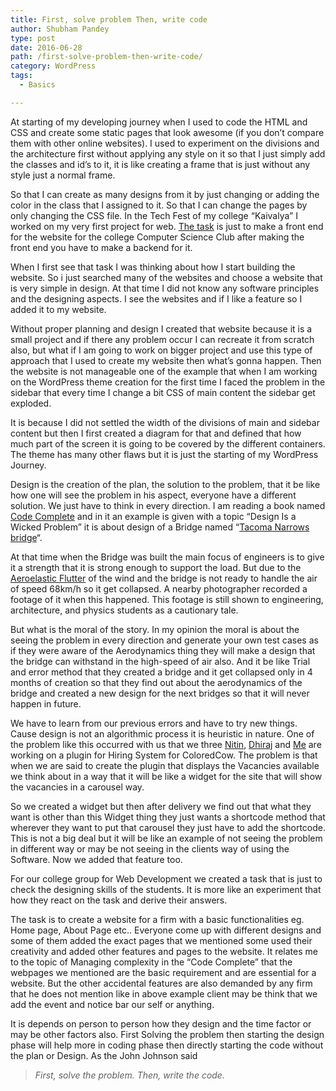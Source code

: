 ```yaml
---
title: First, solve problem Then, write code
author: Shubham Pandey
type: post
date: 2016-06-28
path: /first-solve-problem-then-write-code/
category: WordPress
tags:
  - Basics

---
```

At starting of my developing journey when I used to code the HTML and CSS and create some static pages that look awesome (if you don&#8217;t compare them with other online websites). I used to experiment on the divisions and the architecture first without applying any style on it so that I just simply add the classes and id&#8217;s to it, it is like creating a frame that is just without any style just a normal frame.

So that I can create as many designs from it by just changing or adding the color in the class that I assigned to it. So that I can change the pages by only changing the CSS file. In the Tech Fest of my college &#8220;Kaivalya&#8221; I worked on my very first project for web. <a href="https://docs.google.com/document/d/1WufLJYEcUvykcZYU-B35HZgOykA-tC8uoecW5ZEiOJU/edit?usp=sharing" target="_blank">The task</a> is just to make a front end for the website for the college Computer Science Club after making the front end you have to make a backend for it.

When I first see that task I was thinking about how I start building the website. So i just searched many of the websites and choose a website that is very simple in design. At that time I did not know any software principles and the designing aspects. I see the websites and if I like a feature so I added it to my website.

Without proper planning and design I created that website because it is a small project and if there any problem occur I can recreate it from scratch also, but what if I am going to work on bigger project and use this type of approach that I used to create my website then what&#8217;s gonna happen. Then the website is not manageable one of the example that when I am working on the WordPress theme creation for the first time I faced the problem in the sidebar that every time I change a bit CSS of main content the sidebar get exploded.

It is because I did not settled the width of the divisions of main and sidebar content but then I first created a diagram for that and defined that how much part of the screen it is going to be covered by the different containers. The theme has many other flaws but it is just the starting of my WordPress Journey.

Design is the creation of the plan, the solution to the problem, that it be like how one will see the problem in his aspect, everyone have a different solution. We just have to think in every direction. I am reading a book named [Code Complete][1] and in it an example is given with a topic &#8220;Design Is a Wicked Problem&#8221; it is about design of a Bridge named &#8220;[Tacoma Narrows bridge][2]&#8220;.

At that time when the Bridge was built the main focus of engineers is to give it a strength that it is strong enough to support the load. But due to the [Aeroelastic Flutter][3] of the wind and the bridge is not ready to handle the air of speed 68km/h so it get collapsed. A nearby photographer recorded a footage of it when this happened. This footage is still shown to engineering, architecture, and physics students as a cautionary tale.

But what is the moral of the story. In my opinion the moral is about the seeing the problem in every direction and generate your own test cases as if they were aware of the Aerodynamics thing they will make a design that the bridge can withstand in the high-speed of air also. And it be like Trial and error method that they created a bridge and it get collapsed only in 4 months of creation so that they find out about the aerodynamics of the bridge and created a new design for the next bridges so that it will never happen in future.

We have to learn from our previous errors and have to try new things. Cause design is not an algorithmic process it is heuristic in nature. One of the problem like this occurred with us that we three [Nitin][4], [Dhiraj][5] and [Me][6] are working on a plugin for Hiring System for ColoredCow. The problem is that when we are said to create the plugin that displays the Vacancies available we think about in a way that it will be like a widget for the site that will show the vacancies in a carousel way.

So we created a widget but then after delivery we find out that what they want is other than this Widget thing they just wants a shortcode method that wherever they want to put that carousel they just have to add the shortcode. This is not a big deal but it will be like an example of not seeing the problem in different way or may be not seeing in the clients way of using the Software. Now we added that feature too.

For our college group for Web Development we created a task that is just to check the designing skills of the students. It is more like an experiment that how they react on the task and derive their answers.

The task is to create a website for a firm with a basic functionalities eg. Home page, About Page etc.. Everyone come up with different designs and some of them added the exact pages that we mentioned some used their creativity and added other features and pages to the website. It relates me to the topic of Managing complexity in the &#8220;Code Complete&#8221; that the webpages we mentioned are the basic requirement and are essential for a website. But the other accidental features are also demanded by any firm that he does not mention like in above example client may be think that we add the event and notice bar our self or anything.

It is depends on person to person how they design and the time factor or may be other factors also. First Solving the problem then starting the design phase will help more in coding phase then directly starting the code without the plan or Design. As the John Johnson said

> _First, solve the problem. Then, write the code._

 [1]: http://www.amazon.in/Code-Complete-Steve-Mcconnell/dp/9350041243
 [2]: https://en.wikipedia.org/wiki/Tacoma_Narrows_Bridge_(1940)
 [3]: https://en.wikipedia.org/wiki/Aeroelasticity#Flutter
 [4]: https://www.linkedin.com/in/nitinkshatriya
 [5]: https://www.linkedin.com/in/dhirajkathayat
 [6]: https://www.linkedin.com/in/shubham9411\